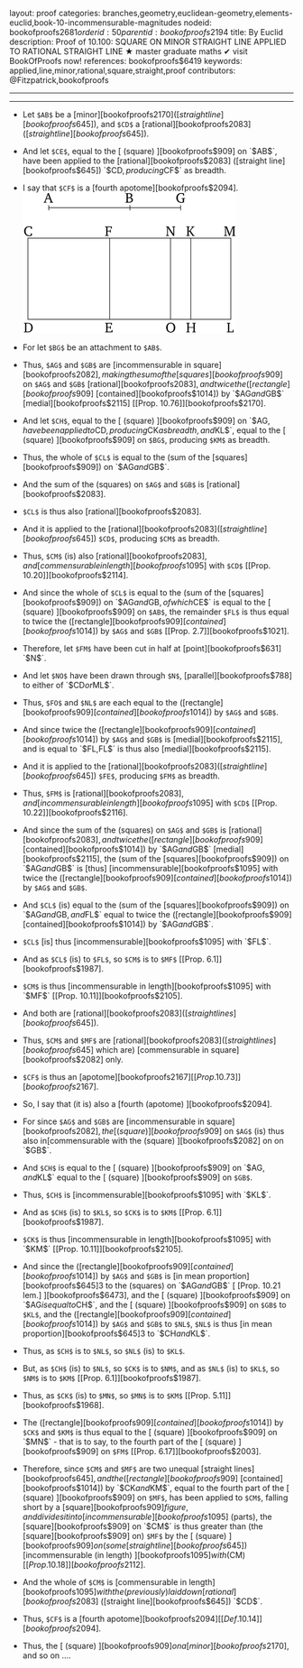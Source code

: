 layout: proof
categories: branches,geometry,euclidean-geometry,elements-euclid,book-10-incommensurable-magnitudes
nodeid: bookofproofs$2681
orderid: 50
parentid: bookofproofs$2194
title: By Euclid
description:  Proof of 10.100: SQUARE ON MINOR STRAIGHT LINE APPLIED TO RATIONAL STRAIGHT LINE &#9733; master graduate maths &#10004; visit BookOfProofs now!
references: bookofproofs$6419
keywords: applied,line,minor,rational,square,straight,proof
contributors: @Fitzpatrick,bookofproofs

---


---



* Let `$AB$` be a [minor][bookofproofs$2170] ([straight line][bookofproofs$645]), and `$CD$` a [rational][bookofproofs$2083] ([straight line][bookofproofs$645]).
* And let `$CE$`, equal to the [ (square) ][bookofproofs$909] on `$AB$`, have been applied to the [rational][bookofproofs$2083] ([straight line][bookofproofs$645]) `$CD$`, producing `$CF$` as breadth.
* I say that `$CF$` is a [fourth apotome][bookofproofs$2094].
![fig097e](https://github.com/bookofproofs/bookofproofs.github.io/blob/main/_sources/_assets/images/euclid/Book10/fig097e.png?raw=true)

* For let `$BG$` be an attachment to `$AB$`.
* Thus, `$AG$` and `$GB$` are [incommensurable in square][bookofproofs$2082], making the sum of the [squares][bookofproofs$909] on `$AG$` and `$GB$` [rational][bookofproofs$2083], and twice the ([rectangle][bookofproofs$909] [contained][bookofproofs$1014]) by `$AG$` and `$GB$` [medial][bookofproofs$2115] [[Prop. 10.76]][bookofproofs$2170].
* And let `$CH$`, equal to the [ (square) ][bookofproofs$909] on `$AG$`, have been applied to `$CD$`, producing `$CK$` as breadth, and `$KL$`, equal to the [ (square) ][bookofproofs$909] on `$BG$`, producing `$KM$` as breadth.
* Thus, the whole of `$CL$` is equal to the (sum of the [squares][bookofproofs$909]) on `$AG$` and `$GB$`.
* And the sum of the (squares) on `$AG$` and `$GB$` is [rational][bookofproofs$2083].
* `$CL$` is thus also [rational][bookofproofs$2083].
* And it is applied to the [rational][bookofproofs$2083] ([straight line][bookofproofs$645]) `$CD$`, producing `$CM$` as breadth.
* Thus, `$CM$` (is) also [rational][bookofproofs$2083], and [commensurable in length][bookofproofs$1095] with `$CD$` [[Prop. 10.20]][bookofproofs$2114].
* And since the whole of `$CL$` is equal to the (sum of the [squares][bookofproofs$909]) on `$AG$` and `$GB$`, of which `$CE$` is equal to the [ (square) ][bookofproofs$909] on `$AB$`, the remainder `$FL$` is thus equal to twice the ([rectangle][bookofproofs$909] [contained][bookofproofs$1014]) by `$AG$` and `$GB$` [[Prop. 2.7]][bookofproofs$1021].
* Therefore, let `$FM$` have been cut in half at [point][bookofproofs$631] `$N$`.
* And let `$NO$` have been drawn through `$N$`, [parallel][bookofproofs$788] to either of `$CD$` or `$ML$`.
* Thus, `$FO$` and `$NL$` are each equal to the ([rectangle][bookofproofs$909] [contained][bookofproofs$1014]) by `$AG$` and `$GB$`.
* And since twice the ([rectangle][bookofproofs$909] [contained][bookofproofs$1014]) by `$AG$` and `$GB$` is [medial][bookofproofs$2115], and is equal to `$FL$`, `$FL$` is thus also [medial][bookofproofs$2115].
* And it is applied to the [rational][bookofproofs$2083] ([straight line][bookofproofs$645]) `$FE$`, producing `$FM$` as breadth.
* Thus, `$FM$` is [rational][bookofproofs$2083], and [incommensurable in length][bookofproofs$1095] with `$CD$` [[Prop. 10.22]][bookofproofs$2116].
* And since the sum of the (squares) on `$AG$` and `$GB$` is [rational][bookofproofs$2083], and twice the ([rectangle][bookofproofs$909] [contained][bookofproofs$1014]) by `$AG$` and `$GB$` [medial][bookofproofs$2115], the (sum of the [squares][bookofproofs$909]) on `$AG$` and `$GB$` is [thus] [incommensurable][bookofproofs$1095] with twice the ([rectangle][bookofproofs$909] [contained][bookofproofs$1014]) by `$AG$` and `$GB$`.
* And `$CL$` (is) equal to the (sum of the [squares][bookofproofs$909]) on `$AG$` and `$GB$`, and `$FL$` equal to twice the ([rectangle][bookofproofs$909] [contained][bookofproofs$1014]) by `$AG$` and `$GB$`.
* `$CL$` [is] thus [incommensurable][bookofproofs$1095] with `$FL$`.
* And as `$CL$` (is) to `$FL$`, so `$CM$` is to `$MF$` [[Prop. 6.1]][bookofproofs$1987].
* `$CM$` is thus [incommensurable in length][bookofproofs$1095] with `$MF$` [[Prop. 10.11]][bookofproofs$2105].
* And both are [rational][bookofproofs$2083] ([straight lines][bookofproofs$645]).
* Thus, `$CM$` and `$MF$` are [rational][bookofproofs$2083] ([straight lines][bookofproofs$645] which are) [commensurable in square][bookofproofs$2082] only.
* `$CF$` is thus an [apotome][bookofproofs$2167] [[Prop. 10.73]][bookofproofs$2167].
* So, I say that (it is) also a [fourth (apotome) ][bookofproofs$2094].
* For since `$AG$` and `$GB$` are [incommensurable in square][bookofproofs$2082], the [ (square) ][bookofproofs$909] on `$AG$` (is) thus also in[commensurable with the (square) ][bookofproofs$2082] on on `$GB$`.
* And `$CH$` is equal to the [ (square) ][bookofproofs$909] on `$AG$`, and `$KL$` equal to the [ (square) ][bookofproofs$909] on `$GB$`.
* Thus, `$CH$` is [incommensurable][bookofproofs$1095] with `$KL$`.
* And as `$CH$` (is) to `$KL$`, so `$CK$` is to `$KM$` [[Prop. 6.1]][bookofproofs$1987].
* `$CK$` is thus [incommensurable in length][bookofproofs$1095] with `$KM$` [[Prop. 10.11]][bookofproofs$2105].
* And since the ([rectangle][bookofproofs$909] [contained][bookofproofs$1014]) by `$AG$` and `$GB$` is [in mean proportion][bookofproofs$645]3 to the (squares) on `$AG$` and `$GB$` [ [Prop. 10.21 lem.] ][bookofproofs$6473], and the [ (square) ][bookofproofs$909] on `$AG$` is equal to `$CH$`, and the [ (square) ][bookofproofs$909] on `$GB$` to `$KL$`, and the ([rectangle][bookofproofs$909] [contained][bookofproofs$1014]) by `$AG$` and `$GB$` to `$NL$`, `$NL$` is thus [in mean proportion][bookofproofs$645]3 to `$CH$` and `$KL$`.
* Thus, as `$CH$` is to `$NL$`, so `$NL$` (is) to `$KL$`.
* But, as `$CH$` (is) to `$NL$`, so `$CK$` is to `$NM$`, and as `$NL$` (is) to `$KL$`, so `$NM$` is to `$KM$` [[Prop. 6.1]][bookofproofs$1987].
* Thus, as `$CK$` (is) to `$MN$`, so `$MN$` is to `$KM$` [[Prop. 5.11]][bookofproofs$1968].
* The ([rectangle][bookofproofs$909] [contained][bookofproofs$1014]) by `$CK$` and `$KM$` is thus equal to the [ (square) ][bookofproofs$909] on `$MN$` - that is to say, to the fourth part of the [ (square) ][bookofproofs$909] on `$FM$` [[Prop. 6.17]][bookofproofs$2003].
* Therefore, since `$CM$` and `$MF$` are two unequal [straight lines][bookofproofs$645], and the ([rectangle][bookofproofs$909] [contained][bookofproofs$1014]) by `$CK$` and `$KM$`, equal to the fourth part of the [ (square) ][bookofproofs$909] on `$MF$`, has been applied to `$CM$`, falling short by a [square][bookofproofs$909] figure, and divides it into [incommensurable][bookofproofs$1095] (parts), the [square][bookofproofs$909] on `$CM$` is thus greater than (the [square][bookofproofs$909] on) `$MF$` by the [ (square) ][bookofproofs$909] on (some [straight line][bookofproofs$645]) [incommensurable (in length) ][bookofproofs$1095] with ($CM$) [[Prop. 10.18]][bookofproofs$2112].
* And the whole of `$CM$` is [commensurable in length][bookofproofs$1095] with the (previously) laid down [rational][bookofproofs$2083] ([straight line][bookofproofs$645]) `$CD$`.
* Thus, `$CF$` is a [fourth apotome][bookofproofs$2094] [ [Def. 10.14] ][bookofproofs$2094].
* Thus, the [ (square) ][bookofproofs$909] on a [minor][bookofproofs$2170], and so on ....
